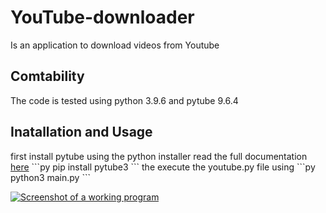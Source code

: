 # YouTube-downloader

<p>
Is an application to download videos from Youtube
</p>
<h2>Comtability</h2
<p>
The code is tested using python 3.9.6 and pytube 9.6.4
</p>
<h2> Inatallation and Usage</h2> 
 <p>
 first install pytube using the python installer read the full documentation  <a href = "https://pytube.io/en/latest/">here</a>
 ```py
 pip install pytube3
 ```
 the execute the youtube.py file using
 ```py
 python3 main.py
```
 </p>
 
 [![Screenshot of a working program](https://i.postimg.cc/cCV4dHbh/Screenshot-4.png)](https://postimg.cc/kRvdcn9R)
